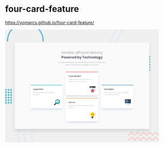# four-card-feature

https://yomarcs.github.io/four-card-feature/

![Design preview for the Four card feature section coding challenge](./images/desktop-preview.jpg)
